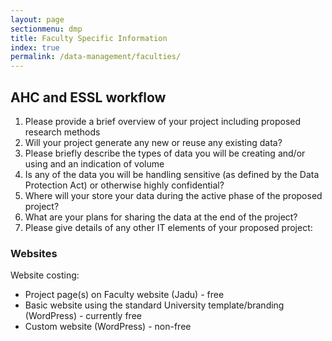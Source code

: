 ```yaml
---
layout: page
sectionmenu: dmp
title: Faculty Specific Information
index: true
permalink: /data-management/faculties/
---
```


## AHC and ESSL workflow

1. Please provide a brief overview of your project including proposed research methods 
2. Will your project generate any new or reuse any existing data? 
3. Please briefly describe the types of data you will be creating and/or using and an indication of volume 
4. Is any of the data you will be handling sensitive (as defined by the Data Protection Act) or otherwise highly confidential?  
5. Where will your store your data during the active phase of the proposed project? 
6. What are your plans for sharing the data at the end of the project?  
7. Please give details of any other IT elements of your proposed project: 

### Websites

Website costing:

* Project page(s) on Faculty website (Jadu) - free
* Basic website using the standard University template/branding (WordPress) - currently free
* Custom website (WordPress) - non-free
